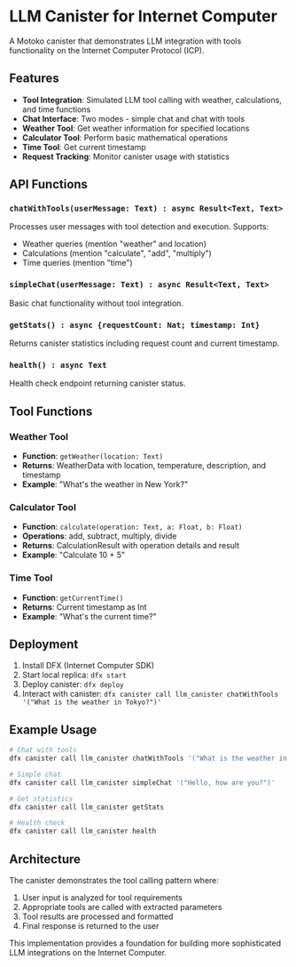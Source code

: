 # LLM Canister for Internet Computer

A Motoko canister that demonstrates LLM integration with tools functionality on the Internet Computer Protocol (ICP).

## Features

- **Tool Integration**: Simulated LLM tool calling with weather, calculations, and time functions
- **Chat Interface**: Two modes - simple chat and chat with tools
- **Weather Tool**: Get weather information for specified locations
- **Calculator Tool**: Perform basic mathematical operations
- **Time Tool**: Get current timestamp
- **Request Tracking**: Monitor canister usage with statistics

## API Functions

### `chatWithTools(userMessage: Text) : async Result<Text, Text>`
Processes user messages with tool detection and execution. Supports:
- Weather queries (mention "weather" and location)
- Calculations (mention "calculate", "add", "multiply")
- Time queries (mention "time")

### `simpleChat(userMessage: Text) : async Result<Text, Text>`
Basic chat functionality without tool integration.

### `getStats() : async {requestCount: Nat; timestamp: Int}`
Returns canister statistics including request count and current timestamp.

### `health() : async Text`
Health check endpoint returning canister status.

## Tool Functions

### Weather Tool
- **Function**: `getWeather(location: Text)`
- **Returns**: WeatherData with location, temperature, description, and timestamp
- **Example**: "What's the weather in New York?"

### Calculator Tool
- **Function**: `calculate(operation: Text, a: Float, b: Float)`
- **Operations**: add, subtract, multiply, divide
- **Returns**: CalculationResult with operation details and result
- **Example**: "Calculate 10 + 5"

### Time Tool
- **Function**: `getCurrentTime()`
- **Returns**: Current timestamp as Int
- **Example**: "What's the current time?"

## Deployment

1. Install DFX (Internet Computer SDK)
2. Start local replica: `dfx start`
3. Deploy canister: `dfx deploy`
4. Interact with canister: `dfx canister call llm_canister chatWithTools '("What is the weather in Tokyo?")'`

## Example Usage

```bash
# Chat with tools
dfx canister call llm_canister chatWithTools '("What is the weather in London?")'

# Simple chat
dfx canister call llm_canister simpleChat '("Hello, how are you?")'

# Get statistics
dfx canister call llm_canister getStats

# Health check
dfx canister call llm_canister health
```

## Architecture

The canister demonstrates the tool calling pattern where:
1. User input is analyzed for tool requirements
2. Appropriate tools are called with extracted parameters
3. Tool results are processed and formatted
4. Final response is returned to the user

This implementation provides a foundation for building more sophisticated LLM integrations on the Internet Computer.